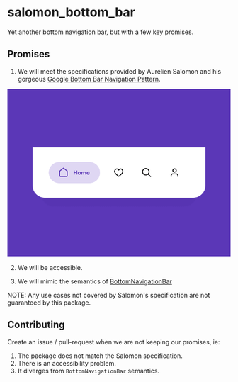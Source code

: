 # salomon_bottom_bar

Yet another bottom navigation bar, but with a few key promises.

## Promises

1. We will meet the specifications provided by Aurélien Salomon and his gorgeous [Google Bottom Bar Navigation Pattern](https://dribbble.com/shots/5925052-Google-Bottom-Bar-Navigation-Pattern/).

<img src="./readme/tab-ui-final.gif">

2. We will be accessible.

3. We will mimic the semantics of [BottomNavigationBar](https://api.flutter.dev/flutter/material/BottomNavigationBar-class.html)

NOTE: Any use cases not covered by Salomon's specification are not guaranteed by this package.

## Contributing

Create an issue / pull-request when we are not keeping our promises, ie:

1. The package does not match the Salomon specification.
2. There is an accessibility problem.
3. It diverges from `BottomNavigationBar` semantics.
